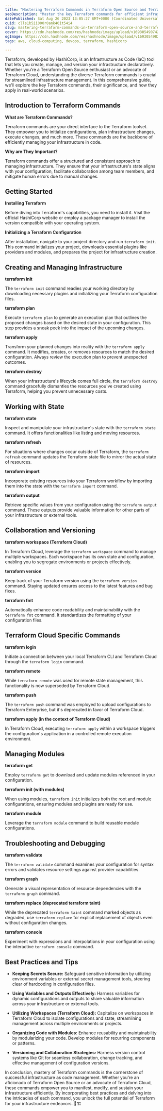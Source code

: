 ```yaml
---
title: "Mastering Terraform Commands in Terraform Open Source and Terraform Cloud"
seoDescription: "Master the key Terraform commands for efficient infrastructure management in Terraform Open Source and Terraform Cloud."
datePublished: Sat Aug 26 2023 13:05:27 GMT+0000 (Coordinated Universal Time)
cuid: clls1b5ii000r0amk40it54i4
slug: mastering-terraform-commands-in-terraform-open-source-and-terraform-cloud
cover: https://cdn.hashnode.com/res/hashnode/image/upload/v1693054907427/2201d488-f615-4552-aefc-9033e4a26066.png
ogImage: https://cdn.hashnode.com/res/hashnode/image/upload/v1693054982172/9de23e78-1aad-4004-b6e6-7687888c1b6a.png
tags: aws, cloud-computing, devops, terraform, hashicorp

---
```


Terraform, developed by HashiCorp, is an Infrastructure as Code (IaC) tool that lets you create, manage, and version your infrastructure declaratively. Whether you're a Terraform Open Source enthusiast or an advocate of Terraform Cloud, understanding the diverse Terraform commands is crucial for streamlined infrastructure management. In this comprehensive guide, we'll explore the key Terraform commands, their significance, and how they apply in real-world scenarios.

## Introduction to Terraform Commands

**What are Terraform Commands?**

Terraform commands are your direct interface to the Terraform toolset. They empower you to initialize configurations, plan infrastructure changes, execute changes, and much more. These commands are the backbone of efficiently managing your infrastructure in code.

**Why are They Important?**

Terraform commands offer a structured and consistent approach to managing infrastructure. They ensure that your infrastructure's state aligns with your configuration, facilitate collaboration among team members, and mitigate human errors due to manual changes.

## Getting Started

**Installing Terraform**

Before diving into Terraform's capabilities, you need to install it. Visit the official HashiCorp website or employ a package manager to install the version compatible with your operating system.

**Initializing a Terraform Configuration**

After installation, navigate to your project directory and run `terraform init`. This command initializes your project, downloads essential plugins like providers and modules, and prepares the project for infrastructure creation.

## Creating and Managing Infrastructure

**terraform init**

The `terraform init` command readies your working directory by downloading necessary plugins and initializing your Terraform configuration files.

**terraform plan**

Execute `terraform plan` to generate an execution plan that outlines the proposed changes based on the desired state in your configuration. This step provides a sneak peek into the impact of the upcoming changes.

**terraform apply**

Transform your planned changes into reality with the `terraform apply` command. It modifies, creates, or removes resources to match the desired configuration. Always review the execution plan to prevent unexpected outcomes.

**terraform destroy**

When your infrastructure's lifecycle comes full circle, the `terraform destroy` command gracefully dismantles the resources you've created using Terraform, helping you prevent unnecessary costs.

## Working with State

**terraform state**

Inspect and manipulate your infrastructure's state with the `terraform state` command. It offers functionalities like listing and moving resources.

**terraform refresh**

For situations where changes occur outside of Terraform, the `terraform refresh` command updates the Terraform state file to mirror the actual state of resources.

**terraform import**

Incorporate existing resources into your Terraform workflow by importing them into the state with the `terraform import` command.

**terraform output**

Retrieve specific values from your configuration using the `terraform output` command. These outputs provide valuable information for other parts of your infrastructure or external tools.

## Collaboration and Versioning

**terraform workspace (Terraform Cloud)**

In Terraform Cloud, leverage the `terraform workspace` command to manage multiple workspaces. Each workspace has its own state and configuration, enabling you to segregate environments or projects effectively.

**terraform version**

Keep track of your Terraform version using the `terraform version` command. Staying updated ensures access to the latest features and bug fixes.

**terraform fmt**

Automatically enhance code readability and maintainability with the `terraform fmt` command. It standardizes the formatting of your configuration files.

## Terraform Cloud Specific Commands

**terraform login**

Initiate a connection between your local Terraform CLI and Terraform Cloud through the `terraform login` command.

**terraform remote**

While `terraform remote` was used for remote state management, this functionality is now superseded by Terraform Cloud.

**terraform push**

The `terraform push` command was employed to upload configurations to Terraform Enterprise, but it's deprecated in favor of Terraform Cloud.

**terraform apply (in the context of Terraform Cloud)**

In Terraform Cloud, executing `terraform apply` within a workspace triggers the configuration's application in a controlled remote execution environment.

## Managing Modules

**terraform get**

Employ `terraform get` to download and update modules referenced in your configuration.

**terraform init (with modules)**

When using modules, `terraform init` initializes both the root and module configurations, ensuring modules and plugins are ready for use.

**terraform module**

Leverage the `terraform module` command to build reusable module configurations.

## Troubleshooting and Debugging

**terraform validate**

The `terraform validate` command examines your configuration for syntax errors and validates resource settings against provider capabilities.

**terraform graph**

Generate a visual representation of resource dependencies with the `terraform graph` command.

**terraform replace (deprecated terraform taint)**

While the deprecated `terraform taint` command marked objects as degraded, use `terraform replace` for explicit replacement of objects even without configuration changes.

**terraform console**

Experiment with expressions and interpolations in your configuration using the interactive `terraform console` command.

## Best Practices and Tips

* **Keeping Secrets Secure:** Safeguard sensitive information by utilizing environment variables or external secret management tools, steering clear of hardcoding in configuration files.
    
* **Using Variables and Outputs Effectively:** Harness variables for dynamic configurations and outputs to share valuable information across your infrastructure or external tools.
    
* **Utilizing Workspaces (Terraform Cloud):** Capitalize on workspaces in Terraform Cloud to isolate configurations and state, streamlining management across multiple environments or projects.
    
* **Organizing Code with Modules:** Enhance reusability and maintainability by modularizing your code. Develop modules for recurring components or patterns.
    
* **Versioning and Collaboration Strategies:** Harness version control systems like Git for seamless collaboration, change tracking, and effective management of configuration versions.
    

In conclusion, mastery of Terraform commands is the cornerstone of successful infrastructure as code management. Whether you're an aficionado of Terraform Open Source or an advocate of Terraform Cloud, these commands empower you to manifest, modify, and sustain your infrastructure efficiently. By incorporating best practices and delving into the intricacies of each command, you unlock the full potential of Terraform for your infrastructure endeavors. 🚀🏗️
